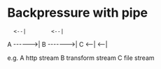 
# Backpressure with pipe

      <--|        <--|
A ------>| B ------->| C
      <--|        <--|

e.g. 
  A http stream
  B transform stream
  C file stream
